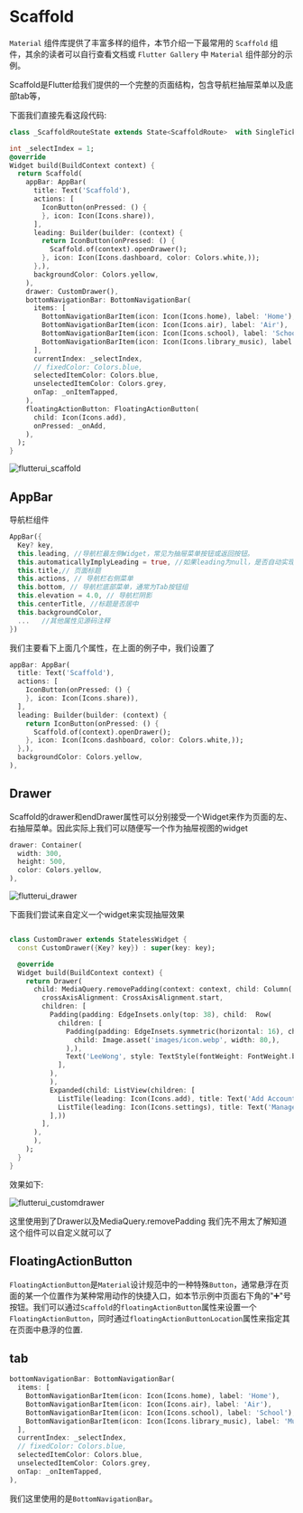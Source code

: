 # Scaffold 

`Material` 组件库提供了丰富多样的组件，本节介绍一下最常用的 `Scaffold` 组件，其余的读者可以自行查看文档或 `Flutter Gallery` 中 `Material` 组件部分的示例。

Scaffold是Flutter给我们提供的一个完整的页面结构，包含导航栏抽屉菜单以及底部tab等，

下面我们直接先看这段代码:

```dart
class _ScaffoldRouteState extends State<ScaffoldRoute>  with SingleTickerProviderStateMixin{

int _selectIndex = 1;
@override
Widget build(BuildContext context) {
  return Scaffold(
    appBar: AppBar(
      title: Text('Scaffold'),
      actions: [
        IconButton(onPressed: () {
        }, icon: Icon(Icons.share)),
      ],
      leading: Builder(builder: (context) {
        return IconButton(onPressed: () {
          Scaffold.of(context).openDrawer();
        }, icon: Icon(Icons.dashboard, color: Colors.white,));
      },),
      backgroundColor: Colors.yellow,
    ),
    drawer: CustomDrawer(),
    bottomNavigationBar: BottomNavigationBar(
      items: [
        BottomNavigationBarItem(icon: Icon(Icons.home), label: 'Home'),
        BottomNavigationBarItem(icon: Icon(Icons.air), label: 'Air'),
        BottomNavigationBarItem(icon: Icon(Icons.school), label: 'School'),
        BottomNavigationBarItem(icon: Icon(Icons.library_music), label: 'Music')
      ],
      currentIndex: _selectIndex,
      // fixedColor: Colors.blue,
      selectedItemColor: Colors.blue,
      unselectedItemColor: Colors.grey,
      onTap: _onItemTapped,
    ),
    floatingActionButton: FloatingActionButton(
      child: Icon(Icons.add),
      onPressed: _onAdd,
    ),
  );
}
```

![flutterui_scaffold](https://github.com/LeeWongSnail/FlutterLearning/raw/main/res/flutterui_scaffold.png)

## AppBar

导航栏组件

```dart
AppBar({
  Key? key,
  this.leading, //导航栏最左侧Widget，常见为抽屉菜单按钮或返回按钮。
  this.automaticallyImplyLeading = true, //如果leading为null，是否自动实现默认的leading按钮
  this.title,// 页面标题
  this.actions, // 导航栏右侧菜单
  this.bottom, // 导航栏底部菜单，通常为Tab按钮组
  this.elevation = 4.0, // 导航栏阴影
  this.centerTitle, //标题是否居中 
  this.backgroundColor,
  ...   //其他属性见源码注释
})
```

我们主要看下上面几个属性，在上面的例子中，我们设置了

```dart
appBar: AppBar(
  title: Text('Scaffold'),
  actions: [
    IconButton(onPressed: () {
    }, icon: Icon(Icons.share)),
  ],
  leading: Builder(builder: (context) {
    return IconButton(onPressed: () {
      Scaffold.of(context).openDrawer();
    }, icon: Icon(Icons.dashboard, color: Colors.white,));
  },),
  backgroundColor: Colors.yellow,
),
```

## Drawer

Scaffold的drawer和endDrawer属性可以分别接受一个Widget来作为页面的左、右抽屉菜单。因此实际上我们可以随便写一个作为抽屉视图的widget

```dart
drawer: Container(
  width: 300,
  height: 500,
  color: Colors.yellow,
),
```

![flutterui_drawer](https://github.com/LeeWongSnail/FlutterLearning/raw/main/res/flutterui_drawer.png)

下面我们尝试来自定义一个widget来实现抽屉效果

```dart

class CustomDrawer extends StatelessWidget {
  const CustomDrawer({Key? key}) : super(key: key);

  @override
  Widget build(BuildContext context) {
    return Drawer(
      child: MediaQuery.removePadding(context: context, child: Column(
        crossAxisAlignment: CrossAxisAlignment.start,
        children: [
          Padding(padding: EdgeInsets.only(top: 38), child:  Row(
            children: [
              Padding(padding: EdgeInsets.symmetric(horizontal: 16), child: ClipOval(
                child: Image.asset('images/icon.webp', width: 80,),
              ),),
              Text('LeeWong', style: TextStyle(fontWeight: FontWeight.bold),)
            ],
          ),
          ),
          Expanded(child: ListView(children: [
            ListTile(leading: Icon(Icons.add), title: Text('Add Account'),),
            ListTile(leading: Icon(Icons.settings), title: Text('Manager Account'),),
          ],))
        ],
      ),
      ),
    );
  }
}
```

效果如下:

![flutterui_customdrawer](https://github.com/LeeWongSnail/FlutterLearning/raw/main/res/flutterui_customdrawer.png)

这里使用到了Drawer以及MediaQuery.removePadding 我们先不用太了解知道这个组件可以自定义就可以了

## FloatingActionButton

`FloatingActionButton`是`Material`设计规范中的一种特殊`Button`，通常悬浮在页面的某一个位置作为某种常用动作的快捷入口，如本节示例中页面右下角的"➕"号按钮。我们可以通过`Scaffold`的`floatingActionButton`属性来设置一个`FloatingActionButton`，同时通过`floatingActionButtonLocation`属性来指定其在页面中悬浮的位置.


## tab

```dart
bottomNavigationBar: BottomNavigationBar(
  items: [
    BottomNavigationBarItem(icon: Icon(Icons.home), label: 'Home'),
    BottomNavigationBarItem(icon: Icon(Icons.air), label: 'Air'),
    BottomNavigationBarItem(icon: Icon(Icons.school), label: 'School'),
    BottomNavigationBarItem(icon: Icon(Icons.library_music), label: 'Music')
  ],
  currentIndex: _selectIndex,
  // fixedColor: Colors.blue,
  selectedItemColor: Colors.blue,
  unselectedItemColor: Colors.grey,
  onTap: _onItemTapped,
),
```

我们这里使用的是`BottomNavigationBar`。


